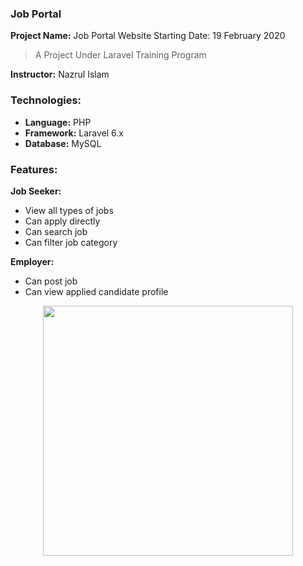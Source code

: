 ### Job Portal
**Project Name:** Job Portal Website
Starting Date: 19 February 2020
> A Project Under Laravel Training Program

**Instructor:** Nazrul Islam

### Technologies:
- **Language:** PHP
- **Framework:** Laravel 6.x
- **Database:** MySQL

### Features:
**Job Seeker:**
- View all types of jobs
- Can apply directly
- Can search job
- Can filter job category 

**Employer:**
- Can post job
- Can view applied candidate profile





<p align="center"><img src="https://res.cloudinary.com/dtfbvvkyp/image/upload/v1566331377/laravel-logolockup-cmyk-red.svg" width="400"></p>
